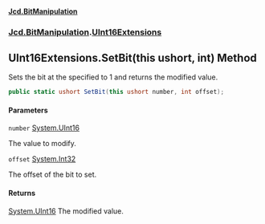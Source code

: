#### [Jcd.BitManipulation](index 'index')
### [Jcd.BitManipulation](Jcd.BitManipulation 'Jcd.BitManipulation').[UInt16Extensions](Jcd.BitManipulation.UInt16Extensions 'Jcd.BitManipulation.UInt16Extensions')

## UInt16Extensions.SetBit(this ushort, int) Method

Sets the bit at the specified to 1 and returns the modified value.

```csharp
public static ushort SetBit(this ushort number, int offset);
```
#### Parameters

<a name='Jcd.BitManipulation.UInt16Extensions.SetBit(thisushort,int).number'></a>

`number` [System.UInt16](https://docs.microsoft.com/en-us/dotnet/api/System.UInt16 'System.UInt16')

The value to modify.

<a name='Jcd.BitManipulation.UInt16Extensions.SetBit(thisushort,int).offset'></a>

`offset` [System.Int32](https://docs.microsoft.com/en-us/dotnet/api/System.Int32 'System.Int32')

The offset of the bit to set.

#### Returns
[System.UInt16](https://docs.microsoft.com/en-us/dotnet/api/System.UInt16 'System.UInt16')
The modified value.